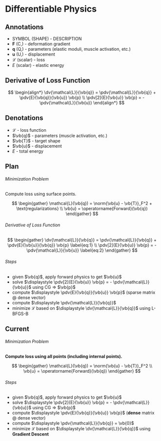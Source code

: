 # Differentiable Physics

## Annotations

- SYMBOL (SHAPE) - DESCRIPTION
- $\mathbf{F}$ (C,) - deformation gradient
- $\mathbf{q}$ (Q,) - parameters (elastic moduli, muscle activation, etc.)
- $\mathbf{u}$ (U,) - displacement
- $\mathcal{L}$ (scalar) - loss
- $E$ (scalar) - elastic energy

## Derivative of Loss Function

$$
\begin{align*}
  \dv{\mathcal{L}}{\vb{q}} = \pdv{\mathcal{L}}{\vb{q}} + \pdv{E}{\vb{q}}{\vb{u}} \vb{p} \\
  \pdv[2]{E}{\vb{u}} \vb{p} = - \pdv{\mathcal{L}}{\vb{u}}
\end{align*}
$$

## Denotations

- $\mathcal{L}$ - loss function
- $\vb{q}$ - parameters (muscle activation, etc.)
- $\vb{T}$ - target shape
- $\vb{u}$ - displacement
- $E$ - total energy

## Plan

###### Minimization Problem

Compute loss using surface points.

$$
\begin{gather}
  \mathcal{L}(\vb{q}) = \norm{\vb{u} - \vb{T}}_F^2 + \text{regularizations} \\
  \vb{u} = \operatorname{Forward}(\vb{q})
\end{gather}
$$

###### Derivative of Loss Function

$$
\begin{gather}
  \dv{\mathcal{L}}{\vb{q}} = \pdv{\mathcal{L}}{\vb{q}} + \pdv{E}{\vb{u}}{\vb{q}} \vb{p} \label{eq:1} \\
  \pdv[2]{E}{\vb{u}} \vb{p} = - \pdv{\mathcal{L}}{\vb{u}} \label{eq:2}
\end{gather}
$$

###### Steps

- given $\vb{q}$, apply forward physics to get $\vb{u}$
- solve $\displaystyle \pdv[2]{E}{\vb{u}} \vb{p} = - \pdv{\mathcal{L}}{\vb{u}}$ using CG => $\vb{p}$
- compute $\displaystyle \pdv{E}{\vb{q}}{\vb{u}} \vb{p}$ (sparse matrix @ dense vector)
- compute $\displaystyle \pdv{\mathcal{L}}{\vb{q}}$
- minimize $\mathcal{L}$ based on $\displaystyle \dv{\mathcal{L}}{\vb{q}}$ using L-BFGS-B

## Current

###### Minimization Problem

**Compute loss using all points (including internal points).**

$$
\begin{gather}
  \mathcal{L}(\vb{q}) = \norm{\vb{u} - \vb{T}}_F^2 \\
  \vb{u} = \operatorname{Forward}(\vb{q})
\end{gather}
$$

###### Steps

- given $\vb{q}$, apply forward physics to get $\vb{u}$
- solve $\displaystyle \pdv[2]{E}{\vb{u}} \vb{p} = - \pdv{\mathcal{L}}{\vb{u}}$ using CG => $\vb{p}$
- compute $\displaystyle \pdv{E}{\vb{q}}{\vb{u}} \vb{p}$ (**dense** matrix @ dense vector)
- compute $\displaystyle \pdv{\mathcal{L}}{\vb{q}} = \vb{0}$
- minimize $\mathcal{L}$ based on $\displaystyle \dv{\mathcal{L}}{\vb{q}}$ using **Gradient Descent**
